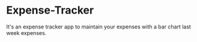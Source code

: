 # Expense-Tracker
It's an expense tracker app to maintain your expenses with a bar chart last week expenses.
